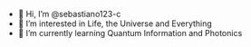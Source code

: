 - 👋 Hi, I’m @sebastiano123-c
- 👀 I’m interested in Life, the Universe and Everything
- 🌱 I’m currently learning Quantum Information and Photonics
<!---
- 💞️ I’m looking to collaborate on ...
--->
<!---
- 📫 How to reach me sebastiano.cocchi@gmail.com
-->

<!---
sebastiano123-c/sebastiano123-c is a ✨ special ✨ repository because its `README.md` (this file) appears on your GitHub profile.
You can click the Preview link to take a look at your changes.
--->
